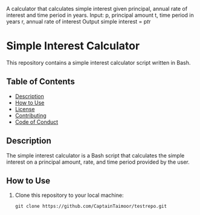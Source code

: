 A calculator that calculates simple interest given principal, annual rate of interest and time period in years.
Input:
   p, principal amount
   t, time period in years
   r, annual rate of interest
Output
   simple interest = p*t*r
   

# Simple Interest Calculator

This repository contains a simple interest calculator script written in Bash.

## Table of Contents

- [Description](#description)
- [How to Use](#how-to-use)
- [License](LICENSE.md)
- [Contributing](CONTRIBUTING.md)
- [Code of Conduct](CONDUCT.md)

## Description

The simple interest calculator is a Bash script that calculates the simple interest on a principal amount, rate, and time period provided by the user.

## How to Use

1. Clone this repository to your local machine:

   ```shell
   git clone https://github.com/CaptainTaimoor/testrepo.git
